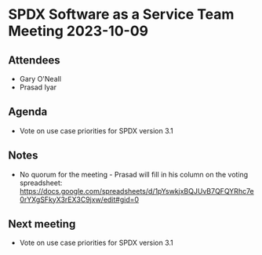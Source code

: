 # SPDX Software as a Service Team Meeting 2023-10-09

## Attendees
* Gary O'Neall
* Prasad Iyar

## Agenda
* Vote on use case priorities for SPDX version 3.1

## Notes
* No quorum for the meeting - Prasad will fill in his column on the voting spreadsheet: https://docs.google.com/spreadsheets/d/1pYswkjxBQJUvB7QFQYRhc7e0rYXgSFkyX3rEX3C9jxw/edit#gid=0

## Next meeting
* Vote on use case priorities for SPDX version 3.1
